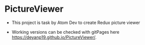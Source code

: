 # PictureViewer

* This project is task by Atom Dev to create Redux picture viewer

* Working versions can be checked with gitPages here https://deyanp19.github.io/PictureViewer/.
